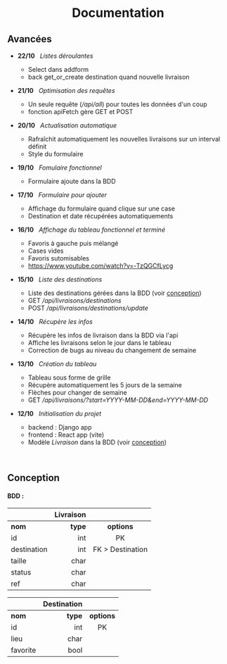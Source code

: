 # <div align="center">Documentation</div>

## Avancées

* **22/10** &nbsp; *Listes déroulantes*

    * Select dans addform
    * back get_or_create destination quand nouvelle livraison

* **21/10** &nbsp; *Optimisation des requêtes*

    * Un seule requête (*/api/all*) pour toutes les données d'un coup
    * fonction apiFetch gère GET et POST

* **20/10** &nbsp; *Actualisation automatique*

    * Rafraîchit automatiquement les nouvelles livraisons sur un interval définit
    * Style du formulaire

* **19/10** &nbsp; *Fomulaire fonctionnel*

    * Formulaire ajoute dans la BDD

* **17/10** &nbsp; *Formulaire pour ajouter*

    * Affichage du formulaire quand clique sur une case
    * Destination et date récupérées automatiquements

* **16/10** &nbsp; *Affichage du tableau fonctionnel et terminé*

    * Favoris à gauche puis mélangé
    * Cases vides
    * Favoris sutomisables
    * https://www.youtube.com/watch?v=-TzQGCfLycg

* **15/10** &nbsp; *Liste des destinations*

    * Liste des destinations gérées dans la BDD (voir [conception](#conception))
    * GET */api/livraisons/destinations*
    * POST */api/livraisons/destinations/update*

* **14/10** &nbsp; *Récupère les infos*

    * Récupère les infos de livraison dans la BDD via l'api
    * Affiche les livraisons selon le jour dans le tableau
    * Correction de bugs au niveau du changement de semaine

* **13/10** &nbsp; *Création du tableau* 

    * Tableau sous forme de grille
    * Récupère automatiquement les 5 jours de la semaine
    * Flèches pour changer de semaine
    * GET */api/livraisons/?start=YYYY-MM-DD&end=YYYY-MM-DD*

* **12/10** &nbsp; *Initialisation du projet*

    * backend : Django app
    * frontend : React app (vite)
    * Modèle *Livraison* dans la BDD (voir [conception](#conception))

<br />

## Conception

#### BDD :

||             **Livraison**               ||
|:------------|---------:|:----------------:|
| **nom**     | **type** | **options**      |
| id          | int      | PK               |
| destination | int      | FK > Destination |
| taille      | char     |                  |
| status      | char     |                  |
| ref         | char     |                  |

||         **Destination**         ||
|:---------|---------:|:-----------:|
| **nom**  | **type** | **options** |
| id       | int      | PK          |
| lieu     | char     |             |
| favorite | bool     |             |

